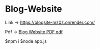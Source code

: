 # Blog-Website


Link -> https://blogsite-mz0z.onrender.com/

Pdf -> [Blog Website PDF.pdf](https://github.com/Shlokkzz/Blog-Website/files/11869469/Blog.Website.PDF.pdf)

$npm i
$node app.js
